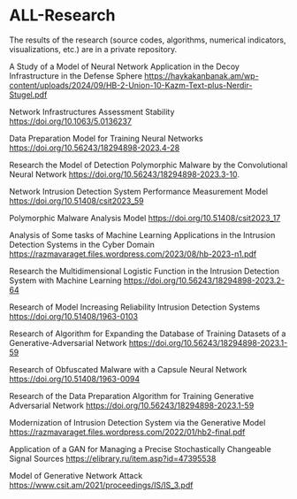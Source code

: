 # ALL-Research
The results of the research (source codes, algorithms, numerical indicators, visualizations, etc.) are in a private repository.

 A Study of a Model of Neural Network Application in the Decoy Infrastructure in the Defense Sphere
       https://haykakanbanak.am/wp-content/uploads/2024/09/HB-2-Union-10-Kazm-Text-plus-Nerdir-Stugel.pdf
  
 Network Infrastructures Assessment Stability
   https://doi.org/10.1063/5.0136237
 
 Data Preparation Model for Training Neural Networks
https://doi.org/10.56243/18294898-2023.4-28
 
 Research the Model of Detection Polymorphic Malware by the Convolutional Neural Network
https://doi.org/10.56243/18294898-2023.3-10.
 
  Network Intrusion Detection System Performance Measurement Model
https://doi.org/10.51408/csit2023_59
 
 Polymorphic Malware Analysis Model
 https://doi.org/10.51408/csit2023_17 

 Analysis of Some tasks of Machine Learning Applications in the Intrusion Detection Systems in the Cyber Domain
https://razmavaraget.files.wordpress.com/2023/08/hb-2023-n1.pdf 

 Research the Multidimensional Logistic Function in the Intrusion Detection System with Machine Learning
 https://doi.org/10.56243/18294898-2023.2-64 

 Research of Model Increasing Reliability Intrusion Detection Systems
  https://doi.org/10.51408/1963-0103

 Research of Algorithm for Expanding the Database of Training Datasets of a Generative-Adversarial Network
https://doi.org/10.56243/18294898-2023.1-59

  Research of Obfuscated Malware with a Capsule Neural Network
 https://doi.org/10.51408/1963-0094

  Research of the Data Preparation Algorithm for Training Generative Adversarial Network
https://doi.org/10.56243/18294898-2023.1-59  

 Modernization of Intrusion Detection System via the Generative Model
https://razmavaraget.files.wordpress.com/2022/01/hb2-final.pdf  


  Application of a GAN for Managing a Precise Stochastically Changeable Signal Sources
  https://elibrary.ru/item.asp?id=47395538  

 Model of Generative Network Attack
 https://www.csit.am/2021/proceedings/IS/IS_3.pdf     
 
